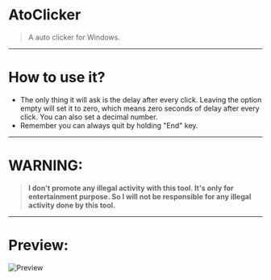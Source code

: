 # AtoClicker
> A auto clicker for Windows.
***
# How to use it?
* The only thing it will ask is the delay after every click. Leaving the option empty will set it to zero, which means zero seconds of delay after every click. You can also set a decimal number.
* Remember you can always quit by holding "End" key.
***
# WARNING: 
> **I don't promote any illegal activity with this tool. It's only for entertainment purpose. So I will not be responsible for any illegal activity done by this tool.**
***
# Preview:
![Preview](https://user-images.githubusercontent.com/73626726/113451957-e95f4300-9424-11eb-87e0-c5d8f355cab6.PNG)
